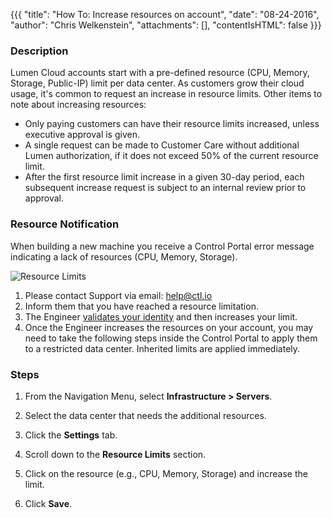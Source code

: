 {{{
  "title": "How To: Increase resources on account",
  "date": "08-24-2016",
  "author": "Chris Welkenstein",
  "attachments": [],
  "contentIsHTML": false
}}}

### Description
Lumen Cloud accounts start with a pre-defined resource (CPU, Memory, Storage, Public-IP) limit per data center. As customers grow their cloud usage, it's common to request an increase in resource limits. Other items to note about increasing resources:
* Only paying customers can have their resource limits increased, unless executive approval is given.
* A single request can be made to Customer Care without additional Lumen authorization, if it does not exceed 50% of the current resource limit.
* After the first resource limit increase in a given 30-day period, each subsequent increase request is subject to an internal review prior to approval.

### Resource Notification
When building a new machine you receive a Control Portal error message indicating a lack of resources (CPU, Memory, Storage).

![Resource Limits](../images/clc-resource-limit.png)

1. Please contact Support via email: <a href="mailto:help@ctl.io">help@ctl.io</a>
2. Inform them that you have reached a resource limitation.
3. The Engineer [validates your identity](../Support/pin-authentication-for-support-requests.md) and then increases your limit.
4. Once the Engineer increases the resources on your account, you may need to take the following steps inside the Control Portal to apply them to a restricted data center. Inherited limits are applied immediately.

### Steps
1. From the Navigation Menu, select **Infrastructure > Servers**.

2. Select the data center that needs the additional resources.

3. Click the **Settings** tab.

4. Scroll down to the **Resource Limits** section.

5. Click on the resource (e.g., CPU, Memory, Storage) and increase the limit.

6. Click **Save**.
